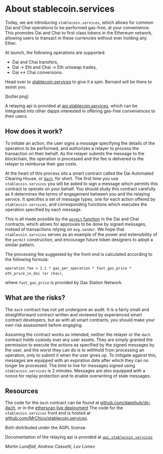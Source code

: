 # About stablecoin.services
Today, we are introducing `stablecoin.services`, which allows for common Dai and Chai operations to be performed gas-free, at your convenience.
This promotes Dai and Chai to first class tokens in the Ethereum network, allowing users to transact in these currencies without ever holding any Ether.

At launch, the following operations are supported:

 - Dai and Chai transfers,
 - Dai -> Eth and Chai -> Eth uniswap trades,
 - Dai <-> Chai conversions.

Head over to [stablecoin.services](https://stablecoin.services) to give it a spin. Bernard will be there to assist you.

[butler.png]

A relaying api is provided at [api.stablecoin.services](https://api.stablecoin.services), which can be integrated into other dapps interested in offering gas-free conveniences to their users.

## How does it work?

To initiate an action, the user signs a message specifying the details of the operation to be performed, and authorizes a relayer to process the transaction on their behalf. As the relayer submits the message to the blockchain, the operation is processed and the fee is delivered to the relayer to reimburse their gas costs.

At the heart of this process sits a smart contract called the Dai Automated Clearing House, or [`dach`](https://etherscan.io/address/0x64043a98f097fD6ef0D3ad41588a6B0424723b3a#code), for short. The first time you use `stablecoin.services` you will be asked to sign a message which permits this contract to operate on your behalf. You should study this contract carefully as it determines the terms of engagement between you and the relaying service. It specifies a set of message types, one for each action offered by `stablecoin.services`, and corresponding functions which executes the operation specified by each message.

This is all made possible by the [`permit` function](https://github.com/makerdao/dss/blob/master/src/dai.sol#L117) in the Dai and Chai contracts, which allows for approvals to be done by signed messages, instead of transactions relying on `msg.sender`. We hope that `stablecoin.services` serves as an example of the power and extensibility of the `permit` construction, and encourage future token designers to adopt a similar pattern.

The processing fee suggested by the front end is calculated according to the following formula:

`operation_fee = 1.1 * gas_per_operation * fast_gas_price * eth_price_in_dai (or chai)`,

where `fast_gas_price` is provided by Gas Station Network.

## What are the risks?

The `dach` contract has not yet undergone an audit. It is a fairly small and straightforward contract written and reviewed by experienced smart contract developers, but as with all smart contracts, you should make your own risk assessment before engaging.

Assuming the contract works as intended, neither the relayer or the `dach` contract holds custody over any user assets. They are simply granted the permission to execute the actions as specified by the signed messages by the user, and the worst they can do is to withhold from processing an operation, only to submit it when the user gives up. To mitigate against this, messages are equipped with an expiration date after which they can no longer be processed. The time to live for messages signed using `stablecoin.services` is 2 minutes. Messages are also equipped with a nonce for replay protection and to enable overwriting of stale messages.

## Resources

The code for the `dach` contract can be found at [github.com/dapphub/ds-dach](https://github.com/dapphub/ds-dach/), or in the [etherscan live deployment](https://etherscan.io/address/0x64043a98f097fD6ef0D3ad41588a6B0424723b3a#code)
The code for the `stablecoin.services` front end is hosted at [github.com/MrChico/stablecoin.services](https://github.com/MrChico/Stablecoin.services).

Both distributed under the AGPL license.

Documentation of the relaying api is provided at [`api.stablecoin.services`](https://api.stablecoin.services)

*Martin Lundfall, Andrew Cassetti, Lev Livnev*
